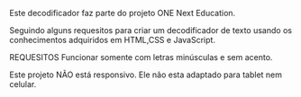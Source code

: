 Este decodificador faz parte do projeto ONE Next Education.

Seguindo alguns requesitos para criar um decodificador de texto usando os conhecimentos adquiridos em HTML,CSS e JavaScript.

 REQUESITOS
 Funcionar somente com letras minúsculas e sem acento.
 
 Este projeto NÃO está responsivo.
 Ele não esta adaptado para tablet nem celular.
